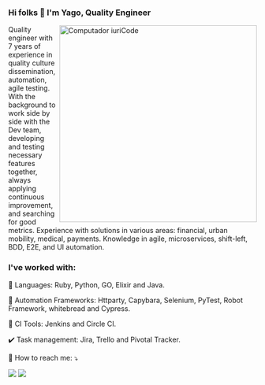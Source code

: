 ### Hi folks 👋 I'm Yago, Quality Engineer
<img src="https://raw.githubusercontent.com/MicaelliMedeiros/micaellimedeiros/master/image/computer-illustration.png" min-width="400px" max-width="400px" width="400px" align="right" alt="Computador iuriCode">

<p align="left"> 
  Quality engineer with 7 years of experience in quality culture dissemination, automation, agile testing. With the background to work side by side with the Dev team, developing and testing necessary features together, always applying continuous improvement, and searching for good metrics. Experience with solutions in various areas: financial, urban mobility, medical, payments. Knowledge in agile, microservices, shift-left, BDD, E2E, and UI automation.
</p>


### I've worked with:
<p align="left">
  🦄 Languages: Ruby, Python, GO, Elixir and Java.
</p>

<p align="left">
  🧰 Automation Frameworks: Httparty, Capybara, Selenium, PyTest, Robot Framework, whitebread and Cypress.
</p>

<p align="left">
  💼 CI Tools: Jenkins and Circle CI.
</p>


<p align="left">
  ✔️ Task management: Jira, Trello and Pivotal Tracker.
</p>

<p align="left">
  💌 How to reach me: ⤵️
</p>

<p align="left">
  <a href="mailto:yagomarquesja@gmail.com" alt="Gmail">
  <img src="https://img.shields.io/badge/-Gmail-FF0000?style=flat-square&labelColor=FF0000&logo=gmail&logoColor=white&link=yagomarquesja@gmail.com" /></a>

  <a href="https://www.linkedin.com/in/yagomarques/?locale=en_US" alt="Linkedin">
  <img src="https://img.shields.io/badge/-Linkedin-0e76a8?style=flat-square&logo=Linkedin&logoColor=white&link=yagomarques" /></a>
